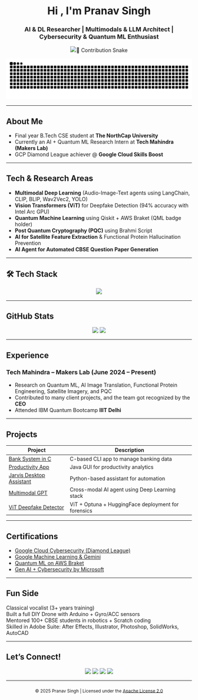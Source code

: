 <h1 align="center">Hi , I'm Pranav Singh</h1>
<h3 align="center">AI & DL Researcher | Multimodals & LLM Architect | Cybersecurity & Quantum ML Enthusiast</h3>

<p align="center">
  <img src="https://readme-typing-svg.herokuapp.com?
</p>
---

## 🐍 Contribution Snake

<p align="center">
  <img src="https://raw.githubusercontent.com/pranav271103/pranav271103/output/github-contribution-grid-snake-dark.svg?palette=github-dark" alt="snake animation dark" />
</p>


---

##  About Me

-  Final year B.Tech CSE student at **The NorthCap University**
-  Currently an AI + Quantum ML Research Intern at **Tech Mahindra (Makers Lab)**  
-  GCP Diamond League achiever @ **Google Cloud Skills Boost**  

---

##  Tech & Research Areas

- **Multimodal Deep Learning** (Audio-Image-Text agents using LangChain, CLIP, BLIP, Wav2Vec2, YOLO)
- **Vision Transformers (ViT)** for Deepfake Detection (94% accuracy with Intel Arc GPU)
- **Quantum Machine Learning** using Qiskit + AWS Braket (QML badge holder)
- **Post Quantum Cryptography (PQC)** using Brahmi Script
- **AI for Satellite Feature Extraction** & Functional Protein Hallucination Prevention
- **AI Agent for Automated CBSE Question Paper Generation**

---

## 🛠 Tech Stack

<p align="center">
  <img src="https://skillicons.dev/icons?i=python,java,c,html,css,git,linux,raspberrypi,vscode,gcp&theme=light" />
</p>

---

##  GitHub Stats

<p align="center">
  <img src="https://github-readme-stats.vercel.app/api?username=pranav271103&show_icons=true&theme=tokyonight" />
  <img src="https://github-readme-stats.vercel.app/api/top-langs/?username=pranav271103&layout=compact&theme=tokyonight" />
</p>

---

##  Experience

###  Tech Mahindra – Makers Lab (June 2024 – Present)
- Research on Quantum ML, AI Image Translation, Functional Protein Engineering, Satellite Imagery, and PQC
- Contributed to many client projects, and the team got recognized by the **CEO**
- Attended IBM Quantum Bootcamp **IIIT Delhi**

---

##  Projects

| Project | Description |
|--------|-------------|
|  [Bank System in C](https://github.com/pranav271103/Bank-System) | C-based CLI app to manage banking data |
|  [Productivity App](https://github.com/pranav271103/Productivity-Calculator-App.git) | Java GUI for productivity analytics |
|  [Jarvis Desktop Assistant](https://github.com/pranav271103/Jarvis-Assistant.git) | Python-based assistant for automation |
|  [Multimodal GPT](https://github.com/pranav271103/MultiModal-AI.git) | Cross-modal AI agent using Deep Learning stack |
|  [ViT Deepfake Detector](https://huggingface.co/pranav2711/VisionTransformerDigitalForensics) | ViT + Optuna + HuggingFace deployment for forensics |

---

##  Certifications

-  [Google Cloud Cybersecurity (Diamond League)](https://www.credly.com/badges/f13c295b-2510-41e2-b052-0f1f508dd1f8/public_url)
-  [Google Machine Learning & Gemini](https://www.cloudskillsboost.google/public_profiles/aebfcf81-7b87-44a1-a963-b23e8551cb34)
-  [Quantum ML on AWS Braket](https://www.credly.com/badges/c8469a7c-8dd9-4e23-84ab-4e54ba6ae6f3/public_url)
-  [Gen AI + Cybersecurity by Microsoft](https://www.credly.com/badges/75f89de7-d95f-43e2-ae5b-11fe505eb8c3/public_url)

---

##  Fun Side

 Classical vocalist (3+ years training)  
 Built a full DIY Drone with Arduino + Gyro/ACC sensors  
 Mentored 100+ CBSE students in robotics + Scratch coding  
 Skilled in Adobe Suite: After Effects, Illustrator, Photoshop, SolidWorks, AutoCAD

---

##  Let’s Connect!

<p align="center">
  <a href="mailto:pranav.singh01010101@gmail.com"><img src="https://img.shields.io/badge/Gmail-red?style=for-the-badge&logo=gmail&logoColor=white"></a>
  <a href="https://linkedin.com/in/pranavhere"><img src="https://img.shields.io/badge/LinkedIn-blue?style=for-the-badge&logo=linkedin&logoColor=white"></a>
  <a href="https://github.com/pranav271103"><img src="https://img.shields.io/badge/GitHub-121011?style=for-the-badge&logo=github&logoColor=white"></a>
  <a href="https://instagram.com/_pranav2003"><img src="https://img.shields.io/badge/Instagram-%23E4405F?style=for-the-badge&logo=instagram&logoColor=white"></a>
</p>

</p>

---

<!-- Apache License -->
<p align="center">
  <sub>© 2025 Pranav Singh | Licensed under the <a href="https://www.apache.org/licenses/LICENSE-2.0">Apache License 2.0</a></sub>
</p>

